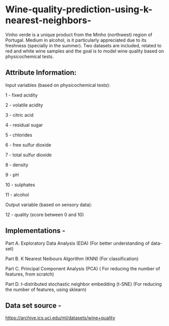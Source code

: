 # Wine-quality-prediction-using-k-nearest-neighbors-

Vinho verde is a unique product from the Minho (northwest) region of Portugal. Medium in alcohol, is it particularly appreciated due to its freshness (specially in the summer). Two datasets are included, related to red and white wine samples and the goal is to model wine quality based on physicochemical tests.

## Attribute Information:

Input variables (based on physicochemical tests):

1 - fixed acidity

2 - volatile acidity

3 - citric acid

4 - residual sugar

5 - chlorides

6 - free sulfur dioxide

7 - total sulfur dioxide

8 - density

9 - pH

10 - sulphates

11 - alcohol

Output variable (based on sensory data):

12 - quality (score between 0 and 10)

## Implementations -
Part A. Exploratory Data Analysis (EDA) (For better understanding of data-set)

Part B. K Nearest Neibours Algorithm (KNN) (For classification)

Part C. Principal Component Analysis (PCA) ( For reducing the number of features, from scratch)

Part D. t-distributed stochastic neighbor embedding (t-SNE) (For reducing the number of features, using sklearn)

## Data set source - 
https://archive.ics.uci.edu/ml/datasets/wine+quality
